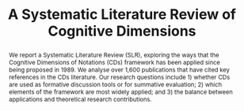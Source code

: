 ---
title: "A Systematic Literature Review of Cognitive Dimensions"
authors: [Mohammad Hadhrawi, Alan F. Blackwell, Luke Church]
abstract: "We report a Systematic Literature Review (SLR), exploring the ways that the Cognitive Dimensions of Notations (CDs) framework has been applied since being proposed in 1989. We analyse over 1,600 publications that have cited key references in the CDs literature. Our research questions include 1) whether CDs are used as formative discussion tools or for summative evaluation; 2) which elements of the framework are most widely applied; and 3) the balance between applications and theoretical research contributions."
publishedAt: "ppig-2017"
year: 2017
url_pdf: "files/2017-PPIG-28th-hadhrawi.pdf"
---